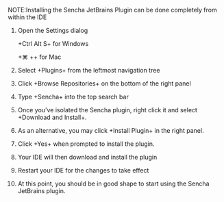 
NOTE:Installing the Sencha JetBrains Plugin can be done completely from within the IDE

1. Open the Settings dialog

    +Ctrl Alt S+ for Windows
    
    +⌘ +\+ for Mac
     
1. Select +Plugins+ from the leftmost navigation tree

1. Click +Browse Repositories+ on the bottom of the right panel

1. Type +Sencha+ into the top search bar

1. Once you’ve isolated the Sencha plugin, right click it and select +Download and Install+.

1. As an alternative, you may click +Install Plugin+ in the right panel.

1. Click +Yes+ when prompted to install the plugin.

1. Your IDE will then download and install the plugin

1. Restart your IDE for the changes to take effect
 
1. At this point, you should be in good shape to start using the Sencha JetBrains plugin.

